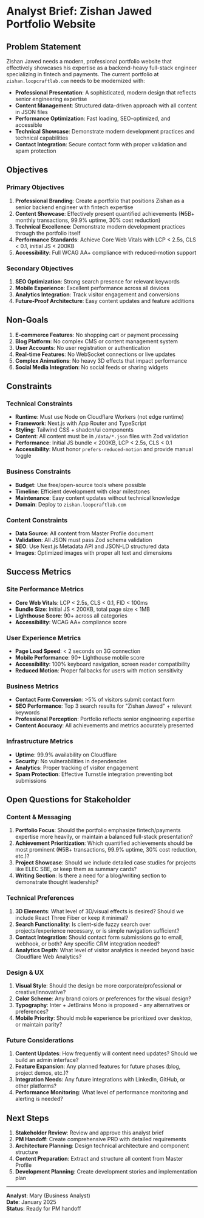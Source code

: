 # Analyst Brief: Zishan Jawed Portfolio Website

## Problem Statement

Zishan Jawed needs a modern, professional portfolio website that effectively showcases his expertise as a backend-heavy full-stack engineer specializing in fintech and payments. The current portfolio at `zishan.loopcraftlab.com` needs to be modernized with:

- **Professional Presentation**: A sophisticated, modern design that reflects senior engineering expertise
- **Content Management**: Structured data-driven approach with all content in JSON files
- **Performance Optimization**: Fast loading, SEO-optimized, and accessible
- **Technical Showcase**: Demonstrate modern development practices and technical capabilities
- **Contact Integration**: Secure contact form with proper validation and spam protection

## Objectives

### Primary Objectives
1. **Professional Branding**: Create a portfolio that positions Zishan as a senior backend engineer with fintech expertise
2. **Content Showcase**: Effectively present quantified achievements (₦5B+ monthly transactions, 99.9% uptime, 30% cost reduction)
3. **Technical Excellence**: Demonstrate modern development practices through the portfolio itself
4. **Performance Standards**: Achieve Core Web Vitals with LCP < 2.5s, CLS < 0.1, initial JS < 200KB
5. **Accessibility**: Full WCAG AA+ compliance with reduced-motion support

### Secondary Objectives
1. **SEO Optimization**: Strong search presence for relevant keywords
2. **Mobile Experience**: Excellent performance across all devices
3. **Analytics Integration**: Track visitor engagement and conversions
4. **Future-Proof Architecture**: Easy content updates and feature additions

## Non-Goals

1. **E-commerce Features**: No shopping cart or payment processing
2. **Blog Platform**: No complex CMS or content management system
3. **User Accounts**: No user registration or authentication
4. **Real-time Features**: No WebSocket connections or live updates
5. **Complex Animations**: No heavy 3D effects that impact performance
6. **Social Media Integration**: No social feeds or sharing widgets

## Constraints

### Technical Constraints
- **Runtime**: Must use Node on Cloudflare Workers (not edge runtime)
- **Framework**: Next.js with App Router and TypeScript
- **Styling**: Tailwind CSS + shadcn/ui components
- **Content**: All content must be in `/data/*.json` files with Zod validation
- **Performance**: Initial JS bundle < 200KB, LCP < 2.5s, CLS < 0.1
- **Accessibility**: Must honor `prefers-reduced-motion` and provide manual toggle

### Business Constraints
- **Budget**: Use free/open-source tools where possible
- **Timeline**: Efficient development with clear milestones
- **Maintenance**: Easy content updates without technical knowledge
- **Domain**: Deploy to `zishan.loopcraftlab.com`

### Content Constraints
- **Data Source**: All content from Master Profile document
- **Validation**: All JSON must pass Zod schema validation
- **SEO**: Use Next.js Metadata API and JSON-LD structured data
- **Images**: Optimized images with proper alt text and dimensions

## Success Metrics

### Site Performance Metrics
- **Core Web Vitals**: LCP < 2.5s, CLS < 0.1, FID < 100ms
- **Bundle Size**: Initial JS < 200KB, total page size < 1MB
- **Lighthouse Score**: 90+ across all categories
- **Accessibility**: WCAG AA+ compliance score

### User Experience Metrics
- **Page Load Speed**: < 2 seconds on 3G connection
- **Mobile Performance**: 90+ Lighthouse mobile score
- **Accessibility**: 100% keyboard navigation, screen reader compatibility
- **Reduced Motion**: Proper fallbacks for users with motion sensitivity

### Business Metrics
- **Contact Form Conversion**: >5% of visitors submit contact form
- **SEO Performance**: Top 3 search results for "Zishan Jawed" + relevant keywords
- **Professional Perception**: Portfolio reflects senior engineering expertise
- **Content Accuracy**: All achievements and metrics accurately presented

### Infrastructure Metrics
- **Uptime**: 99.9% availability on Cloudflare
- **Security**: No vulnerabilities in dependencies
- **Analytics**: Proper tracking of visitor engagement
- **Spam Protection**: Effective Turnstile integration preventing bot submissions

## Open Questions for Stakeholder

### Content & Messaging
1. **Portfolio Focus**: Should the portfolio emphasize fintech/payments expertise more heavily, or maintain a balanced full-stack presentation?
2. **Achievement Prioritization**: Which quantified achievements should be most prominent (₦5B+ transactions, 99.9% uptime, 30% cost reduction, etc.)?
3. **Project Showcase**: Should we include detailed case studies for projects like ELEC SBE, or keep them as summary cards?
4. **Writing Section**: Is there a need for a blog/writing section to demonstrate thought leadership?

### Technical Preferences
1. **3D Elements**: What level of 3D/visual effects is desired? Should we include React Three Fiber or keep it minimal?
2. **Search Functionality**: Is client-side fuzzy search over projects/experience necessary, or is simple navigation sufficient?
3. **Contact Integration**: Should contact form submissions go to email, webhook, or both? Any specific CRM integration needed?
4. **Analytics Depth**: What level of visitor analytics is needed beyond basic Cloudflare Web Analytics?

### Design & UX
1. **Visual Style**: Should the design be more corporate/professional or creative/innovative?
2. **Color Scheme**: Any brand colors or preferences for the visual design?
3. **Typography**: Inter + JetBrains Mono is proposed - any alternatives or preferences?
4. **Mobile Priority**: Should mobile experience be prioritized over desktop, or maintain parity?

### Future Considerations
1. **Content Updates**: How frequently will content need updates? Should we build an admin interface?
2. **Feature Expansion**: Any planned features for future phases (blog, project demos, etc.)?
3. **Integration Needs**: Any future integrations with LinkedIn, GitHub, or other platforms?
4. **Performance Monitoring**: What level of performance monitoring and alerting is needed?

## Next Steps

1. **Stakeholder Review**: Review and approve this analyst brief
2. **PM Handoff**: Create comprehensive PRD with detailed requirements
3. **Architecture Planning**: Design technical architecture and component structure
4. **Content Preparation**: Extract and structure all content from Master Profile
5. **Development Planning**: Create development stories and implementation plan

---

**Analyst**: Mary (Business Analyst)  
**Date**: January 2025  
**Status**: Ready for PM handoff 